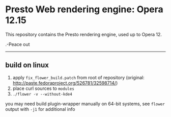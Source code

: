 # Presto Web rendering engine: Opera 12.15

This repository contains the Presto rendering engine, used up to Opera 12.

.-Peace out

---

## build on linux

1. apply `fix_flower_build.patch` from root of repository (original: http://paste.fedoraproject.org/526781/32598714/)
2. place curl sources to `modules`
3. `./flower -v --without-kde4`

you may need build plugin-wrapper manually on 64-bit systems, see `flower` output with `-j1` for additional info
